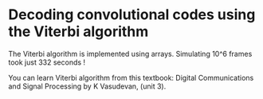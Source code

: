 # Decoding convolutional codes using the Viterbi algorithm
The Viterbi algorithm is implemented using arrays.
Simulating 10^6 frames took just 332 seconds !

You can learn Viterbi algorithm from this textbook: Digital Communications and Signal Processing by K Vasudevan, (unit 3).
